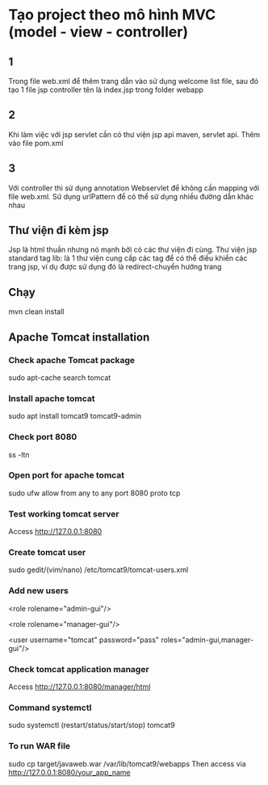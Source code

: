 # Tạo project theo mô hình MVC (model - view - controller)

## 1

Trong file web.xml để thêm trang dẫn vào sử dụng welcome list file, sau đó tạo 1 file jsp controller tên là index.jsp trong folder webapp

## 2

Khi làm việc với jsp servlet cần có thư viện jsp api maven, servlet api. Thêm vào file pom.xml

## 3

Với controller thì sử dụng annotation Webservlet để không cần mapping với file web.xml. Sử dụng urlPattern để có thể sử dụng nhiều đường dẫn khác nhau

## Thư viện đi kèm jsp

Jsp là html thuần nhưng nó mạnh bởi có các thư viện đi cùng.
Thư viện jsp standard tag lib: là 1 thư viện cung cấp các tag để có thể điều khiển các trang jsp, ví dụ được sử dụng đó là redirect-chuyển hướng trang

## Chạy

mvn clean install

## Apache Tomcat installation

### Check apache Tomcat package

sudo apt-cache search tomcat

### Install apache tomcat

sudo apt install tomcat9 tomcat9-admin

### Check port 8080

ss -ltn

### Open port for apache tomcat

sudo ufw allow from any to any port 8080 proto tcp

### Test working tomcat server

Access <http://127.0.0.1:8080>

### Create tomcat user

sudo gedit/(vim/nano) /etc/tomcat9/tomcat-users.xml

### Add new users

\<role rolename="admin-gui"/>

\<role rolename="manager-gui"/>

\<user username="tomcat" password="pass" roles="admin-gui,manager-gui"/>

### Check tomcat application manager

Access <http://127.0.0.1:8080/manager/html>

### Command systemctl

sudo systemctl (restart/status/start/stop) tomcat9

### To run WAR file

sudo cp target/javaweb.war /var/lib/tomcat9/webapps
Then access via <http://127.0.0.1:8080/your_app_name>
